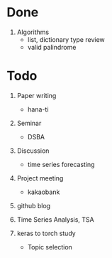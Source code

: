 # Done

1. Algorithms
    - list, dictionary type review
    - valid palindrome

# Todo

1. Paper writing
    - hana-ti

2. Seminar
    - DSBA

3. Discussion
    - time series forecasting

4. Project meeting
   - kakaobank

5. github blog

6. Time Series Analysis, TSA

7. keras to torch study
    - Topic selection
